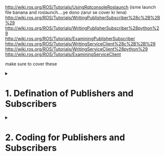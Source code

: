 http://wiki.ros.org/ROS/Tutorials/UsingRqtconsoleRoslaunch (isme launch file banana and roslaunch....ye dono zarur se cover kr lena) <br>
http://wiki.ros.org/ROS/Tutorials/WritingPublisherSubscriber%28c%2B%2B%29<br>
http://wiki.ros.org/ROS/Tutorials/WritingPublisherSubscriber%28python%29<br>
http://wiki.ros.org/ROS/Tutorials/ExaminingPublisherSubscriber<br>
http://wiki.ros.org/ROS/Tutorials/WritingServiceClient%28c%2B%2B%29<br>
http://wiki.ros.org/ROS/Tutorials/WritingServiceClient%28python%29<br>
http://wiki.ros.org/ROS/Tutorials/ExaminingServiceClient<br>

make sure to cover these

<details>
  <summary><h1>1. Defination of Publishers and Subscribers</h1></summary>
  
Message passing in ROS happens with the Publisher Subscriber Interface provided by ROS library functions. The primary mechanism for ROS nodes to exchange data is sending and receiving messages. Messages are transmitted on a topic, and each topic has a unique name in the ROS network. If a node wants to share information, it uses a publisher to send data to a topic. Or we can say a Publisher is the one puts the messages of some standard Message Type to a particular Topic. A node that wants to receive that information uses a subscriber to that same topic. Or we can say the Subscriber subscribes to the Topic so that it receives the messages whenever any message is published to the Topic. A ROS Node can be a Publisher or a Subscriber. Besides its unique name, each topic also has a message type, which determines the types of messages that are capable of being transmitted under that topic.

This publisher and subscriber communication has the following characteristics:

   - Topics are used for many-to-many communication. Many publishers can send messages to the same topic and many subscribers can receive them.

   - Publishers and subscribers are decoupled through topics and can be created and destroyed in any order. A message can be published to a topic even if there are no active subscribers.
  
   - Note that a publisher can publish to one or more Topic and a Subscriber can subscribe to one or more Topic.

   - Also, publishers and subscribers are not aware of each others’ existence. The idea is to decouple the production of information from its consumption and all the IP addresses of various nodes are tracked by the ROS Master.

The concept of topics, publishers, and subscribers is illustrated in the figure:
  
<br>
<p align="center">
  <img src="https://github.com/AMC-IITBHU/ROS-Summer-Camp-22/blob/main/Week%201/assets/pub_and_sub.png">
</p>
<br>  

  
</details>


<details>
  <summary><h1>2. Coding for Publishers and Subscribers</h1></summary>
  
  <br>
<p align="center">
  <img src="https://github.com/AMC-IITBHU/ROS-Summer-Camp-22/blob/main/Week%201/assets/pub_and_sub.jpeg">
</p>
<br>  
  
  <details>
  <summary><h1>Publishers</h1></summary>
    
    Move to the ros package that you created before. Inside the package create a folder named scripts. Inside the scripts folder create a python file with any name you like. Here I am using the name "learn_publishers.py"
    
    In the python file put the following code 

    ````bash
    #!/usr/bin/env python3
    #import the rospy package and the String message type
    import rospy
    from std_msgs.msg import String
    #function to publish messages at the rate of 2 messages per second
    def messagePublisher():
         #define a topic to which the messages will be published
         message_publisher = rospy.Publisher(‘messageTopic’, String, queue_size=10)
        #initialize the Publisher node. 
        #Setting anonymous=True will append random integers at the end of our publisher node
        rospy.init_node(‘messagePubNode’, anonymous=True)
        #publishes at a rate of 2 messages per second
        rate = rospy.Rate(2)
        #Keep publishing the messages until the user interrupts 
        while not rospy.is_shutdown():
        message = “ROS Tutorial by Arsalan”
        #display the message on the terminal
        rospy.loginfo(‘Published: ‘ + message)
        #publish the message to the topic
        message_publisher.publish(message)
        #rate.sleep() will wait enough until the node publishes the     message to the topic
        rate.sleep()
    if __name__ == ‘__main__’:
        try:
            messagePublisher()
        #capture the Interrupt signals
        except rospy.ROSInterruptException:
            pass
    ````

    Now let us decode the code line by line
    
  </details>
  
</details>  


